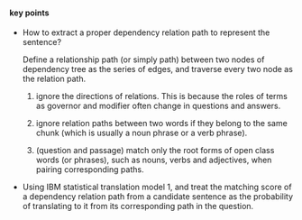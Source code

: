 #### key points

- How to extract a proper dependency relation path to represent the sentence?

  Define a relationship path (or simply path) between two nodes of dependency tree as the series of edges, and traverse every two node as the relation path.

  1. ignore the directions of relations. This is because the roles of terms as
     governor and modifier often change in questions and answers. 

  2. ignore relation paths between two words if they belong to the same chunk (which is usually a noun phrase or a verb phrase).
  3. (question and passage) match only the root forms of open class words (or phrases), such as nouns, verbs and adjectives, when pairing corresponding paths.

- Using IBM statistical translation model 1, and treat the matching score of a dependency relation path from a candidate sentence as the probability of translating to it from its corresponding path in the question.

